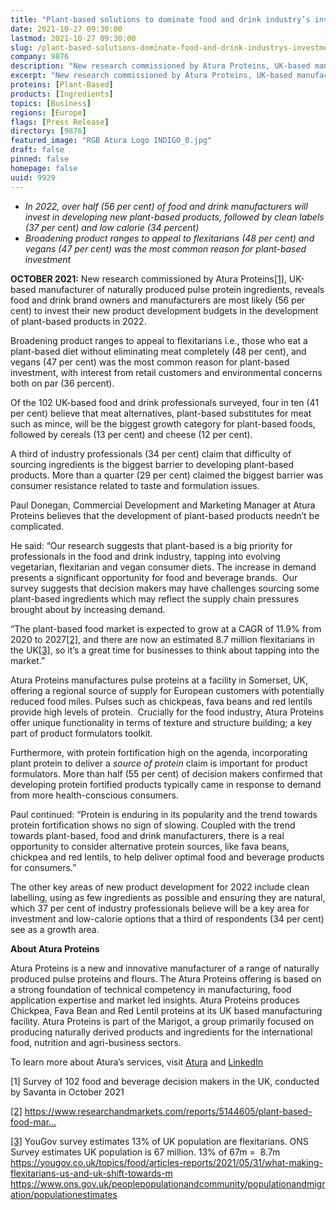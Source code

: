 ```yaml
---
title: "Plant-based solutions to dominate food and drink industry’s investment in new product development in 2022"
date: 2021-10-27 09:30:00
lastmod: 2021-10-27 09:30:00
slug: /plant-based-solutions-dominate-food-and-drink-industrys-investment-new-product-development
company: 9876
description: "New research commissioned by Atura Proteins, UK-based manufacturer of naturally produced pulse protein ingredients, reveals food and drink brand owners and manufacturers are most likely (56 per cent) to invest their new product development budgets in the development of plant-based products in 2022."
excerpt: "New research commissioned by Atura Proteins, UK-based manufacturer of naturally produced pulse protein ingredients, reveals food and drink brand owners and manufacturers are most likely (56 per cent) to invest their new product development budgets in the development of plant-based products in 2022."
proteins: [Plant-Based]
products: [Ingredients]
topics: [Business]
regions: [Europe]
flags: [Press Release]
directory: [9876]
featured_image: "RGB Atura Logo INDIGO_0.jpg"
draft: false
pinned: false
homepage: false
uuid: 9929
---
```

<ul>
<li><em>In 2022, over half (56 per cent) of food and drink manufacturers will invest in developing new plant-based products, followed by clean labels (37 per cent) and low calorie (34 percent) </em></li>
<li><em>Broadening product ranges to appeal to flexitarians (48 per cent) and vegans (47 per cent) was the most common reason for plant-based investment</em></li>
</ul>
<p><strong>OCTOBER 2021:</strong> New research commissioned by Atura Proteins<a href="#_ftn1">[1]</a>, UK-based manufacturer of naturally produced pulse protein ingredients, reveals food and drink brand owners and manufacturers are most likely (56 per cent) to invest their new product development budgets in the development of plant-based products in 2022.</p>
<p>Broadening product ranges to appeal to flexitarians i.e., those who eat a plant-based diet without eliminating meat completely (48 per cent), and vegans (47 per cent) was the most common reason for plant-based investment, with interest from retail customers and environmental concerns both on par (36 percent).</p>
<p>Of the 102 UK-based food and drink professionals surveyed, four in ten (41 per cent) believe that meat alternatives, plant-based substitutes for meat such as mince, will be the biggest growth category for plant-based foods, followed by cereals (13 per cent) and cheese (12 per cent).</p>
<p>A third of industry professionals (34 per cent) claim that difficulty of sourcing ingredients is the biggest barrier to developing plant-based products. More than a quarter (29 per cent) claimed the biggest barrier was consumer resistance related to taste and formulation issues.</p>
<p>Paul Donegan, Commercial Development and Marketing Manager at Atura Proteins believes that the development of plant-based products needn’t be complicated. </p>
<p>He said: “Our research suggests that plant-based is a big priority for professionals in the food and drink industry, tapping into evolving vegetarian, flexitarian and vegan consumer diets. The increase in demand presents a significant opportunity for food and beverage brands.  Our survey suggests that decision makers may have challenges sourcing some plant-based ingredients which may reflect the supply chain pressures brought about by increasing demand.</p>
<p>“The plant-based food market is expected to grow at a CAGR of 11.9% from 2020 to 2027<a href="#_ftn2">[2]</a>, and there are now an estimated 8.7 million flexitarians in the UK<a href="#_ftn3">[3]</a>, so it’s a great time for businesses to think about tapping into the market.” </p>
<p>Atura Proteins manufactures pulse proteins at a facility in Somerset, UK, offering a regional source of supply for European customers with potentially reduced food miles. Pulses such as chickpeas, fava beans and red lentils provide high levels of protein.  Crucially for the food industry, Atura Proteins offer unique functionality in terms of texture and structure building; a key part of product formulators toolkit.</p>
<p>Furthermore, with protein fortification high on the agenda, incorporating plant protein to deliver a <em>source of protein</em> claim is important for product formulators. More than half (55 per cent) of decision makers confirmed that developing protein fortified products typically came in response to demand from more health-conscious consumers.</p>
<p>Paul continued: “Protein is enduring in its popularity and the trend towards protein fortification shows no sign of slowing. Coupled with the trend towards plant-based, food and drink manufacturers, there is a real opportunity to consider alternative protein sources, like fava beans, chickpea and red lentils, to help deliver optimal food and beverage products for consumers.”</p>
<p>The other key areas of new product development for 2022 include clean labelling, using as few ingredients as possible and ensuring they are natural, which 37 per cent of industry professionals believe will be a key area for investment and low-calorie options that a third of respondents (34 per cent) see as a growth area.</p>
<p><strong>About Atura Proteins</strong></p>
<p>Atura Proteins is a new and innovative manufacturer of a range of naturally produced pulse proteins and flours. The Atura Proteins offering is based on a strong foundation of technical competency in manufacturing, food application expertise and market led insights. Atura Proteins produces Chickpea, Fava Bean and Red Lentil proteins at its UK based manufacturing facility. Atura Proteins is part of the Marigot, a group primarily focused on producing naturally derived products and ingredients for the international food, nutrition and agri-business sectors.</p>
<p>To learn more about Atura’s services, visit <a href="https://aturaproteins.com/">Atura</a> and <a href="https://www.linkedin.com/company/atura-proteins/">LinkedIn</a> </p>
<p><a href="#_ftnref1">[</a>1<a href="#_ftnref1">]</a> Survey of 102 food and beverage decision makers in the UK, conducted by Savanta in October 2021</p>
<p><a href="#_ftnref2">[2]</a> <a href="https://www.researchandmarkets.com/reports/5144605/plant-based-food-market-by-product-type-dairy">https://www.researchandmarkets.com/reports/5144605/plant-based-food-mar…</a></p>
<p><a href="#_ftnref3">[3]</a> YouGov survey estimates 13% of UK population are flexitarians. ONS Survey estimates UK population is 67 million. 13% of 67m =  8.7m <a href="https://yougov.co.uk/topics/food/articles-reports/2021/05/31/what-making-flexitarians-us-and-uk-shift-towards-m">https://yougov.co.uk/topics/food/articles-reports/2021/05/31/what-making-flexitarians-us-and-uk-shift-towards-m</a> <a href="https://www.ons.gov.uk/peoplepopulationandcommunity/populationandmigration/populationestimates">https://www.ons.gov.uk/peoplepopulationandcommunity/populationandmigration/populationestimates</a></p>
